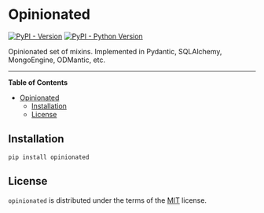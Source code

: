 # Opinionated

[![PyPI - Version](https://img.shields.io/pypi/v/opinionated.svg)](https://pypi.org/project/opinionated)
[![PyPI - Python Version](https://img.shields.io/pypi/pyversions/opinionated.svg)](https://pypi.org/project/opinionated)

Opinionated set of mixins. Implemented in Pydantic, SQLAlchemy, MongoEngine, ODMantic, etc.

-----

**Table of Contents**

- [Opinionated](#opinionated)
  - [Installation](#installation)
  - [License](#license)

## Installation

```console
pip install opinionated
```

## License

`opinionated` is distributed under the terms of the [MIT](https://spdx.org/licenses/MIT.html) license.
